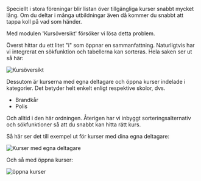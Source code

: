 Speciellt i stora föreningar blir listan över tillgängliga kurser snabbt mycket lång. Om du deltar i många utbildningar även då kommer du snabbt att tappa koll på vad som händer.

Med modulen 'Kursöversikt' försöker vi lösa detta problem.

Överst hittar du ett litet "i" som öppnar en sammanfattning. Naturligtvis har vi integrerat en sökfunktion och tabellerna kan sorteras. Hela saken ser ut så här:

![Kursöversikt](overview.png)

Dessutom är kurserna med egna deltagare och öppna kurser indelade i kategorier. Det betyder helt enkelt enligt respektive skolor, dvs.
* Brandkår
* Polis

Och alltid i den här ordningen. Återigen har vi inbyggt sorteringsalternativ och sökfunktioner så att du snabbt kan hitta rätt kurs.

Så här ser det till exempel ut för kurser med dina egna deltagare:

![Kurser med egna deltagare](own.png)

Och så med öppna kurser:

![öppna kurser](alliance.png)
